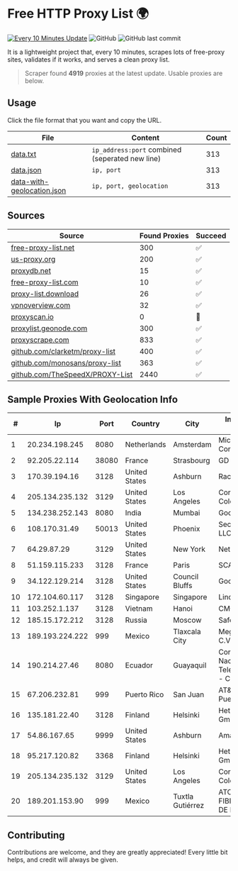 
# Free HTTP Proxy List 🌍

[![Every 10 Minutes Update](https://github.com/mertguvencli/http-proxy-list/actions/workflows/main.yml/badge.svg?branch=main)](https://github.com/mertguvencli/http-proxy-list/actions/workflows/main.yml)
![GitHub](https://img.shields.io/github/license/mertguvencli/http-proxy-list)
![GitHub last commit](https://img.shields.io/github/last-commit/mertguvencli/http-proxy-list)

It is a lightweight project that, every 10 minutes, scrapes lots of free-proxy sites, validates if it works, and serves a clean proxy list.


> Scraper found **4919** proxies at the latest update. Usable proxies are below.

## Usage

Click the file format that you want and copy the URL.


|File|Content|Count|
|----|-------|-----|
|[data.txt](https://raw.githubusercontent.com/mertguvencli/http-proxy-list/main/proxy-list/data.txt)|`ip_address:port` combined (seperated new line)|313|
|[data.json](https://raw.githubusercontent.com/mertguvencli/http-proxy-list/main/proxy-list/data.json)|`ip, port`|313|
|[data-with-geolocation.json](https://raw.githubusercontent.com/mertguvencli/http-proxy-list/main/proxy-list/data-with-geolocation.json)|`ip, port, geolocation`|313|

## Sources

|Source|Found Proxies|Succeed|
|------|-------------|-------|
|[free-proxy-list.net](https://free-proxy-list.net)|300|✅|
|[us-proxy.org](https://www.us-proxy.org)|200|✅|
|[proxydb.net](http://proxydb.net)|15|✅|
|[free-proxy-list.com](https://free-proxy-list.com/?page=&port=&type%5B%5D=http&type%5B%5D=https&up_time=0&search=Search)|10|✅|
|[proxy-list.download](https://www.proxy-list.download/HTTP)|26|✅|
|[vpnoverview.com](https://vpnoverview.com/privacy/anonymous-browsing/free-proxy-servers)|32|✅|
|[proxyscan.io](https://www.proxyscan.io)|0|🚫|
|[proxylist.geonode.com](https://proxylist.geonode.com/api/proxy-list?limit=300&page=1&sort_by=lastChecked&sort_type=desc&protocols=http,https)|300|✅|
|[proxyscrape.com](https://api.proxyscrape.com/v2/?request=displayproxies&protocol=http&timeout=10000&country=all&ssl=all&anonymity=all)|833|✅|
|[github.com/clarketm/proxy-list](https://raw.githubusercontent.com/clarketm/proxy-list/master/proxy-list-raw.txt)|400|✅|
|[github.com/monosans/proxy-list](https://raw.githubusercontent.com/monosans/proxy-list/main/proxies/http.txt)|363|✅|
|[github.com/TheSpeedX/PROXY-List](https://raw.githubusercontent.com/TheSpeedX/PROXY-List/master/http.txt)|2440|✅|


## Sample Proxies With Geolocation Info

|#|Ip|Port|Country|City|Internet Service Provider|
|-|--|----|-------|----|-------------------------|
|1|20.234.198.245|8080|Netherlands|Amsterdam|Microsoft Corporation|
|2|92.205.22.114|38080|France|Strasbourg|GD MASS Network|
|3|170.39.194.16|3128|United States|Ashburn|Rackdog, LLC|
|4|205.134.235.132|3129|United States|Los Angeles|Corporate Colocation Inc|
|5|134.238.252.143|8080|India|Mumbai|Google LLC|
|6|108.170.31.49|50013|United States|Phoenix|Secured Servers LLC|
|7|64.29.87.29|3129|United States|New York|NetEnterprise Inc.|
|8|51.159.115.233|3128|France|Paris|SCALEWAY|
|9|34.122.129.214|3128|United States|Council Bluffs|Google LLC|
|10|172.104.60.117|3128|Singapore|Singapore|Linode, LLC|
|11|103.252.1.137|3128|Vietnam|Hanoi|CMCMIENBAC|
|12|185.15.172.212|3128|Russia|Moscow|SafeData LLC|
|13|189.193.224.222|999|Mexico|Tlaxcala City|Mega Cable, S.A. de C.V.|
|14|190.214.27.46|8080|Ecuador|Guayaquil|Corporacion Nacional De Telecomunicaciones - CNT EP|
|15|67.206.232.81|999|Puerto Rico|San Juan|AT&T Mobility Puerto Rico|
|16|135.181.22.40|3128|Finland|Helsinki|Hetzner Online GmbH|
|17|54.86.167.65|9999|United States|Ashburn|Amazon.com, Inc.|
|18|95.217.120.82|3368|Finland|Helsinki|Hetzner Online GmbH|
|19|205.134.235.132|3129|United States|Los Angeles|Corporate Colocation Inc|
|20|189.201.153.90|999|Mexico|Tuxtla Gutiérrez|ATC HOLDING FIBRA MEXICO, S. DE R.L. DE C.V.|



## Contributing

Contributions are welcome, and they are greatly appreciated! Every
little bit helps, and credit will always be given.

